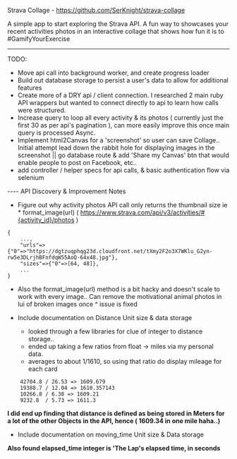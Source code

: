 Strava Collage - https://github.com/SerKnight/strava-collage

A simple app to start exploring the Strava API. A fun way to showcases your recent activities photos in an interactive collage that shows how fun it is to #GamifyYourExercise

--------

TODO:

* Move api call into background worker, and create progress loader
* Build out database storage to persist a user's data to allow for additional features
* Create more of a DRY api / client connection. I researched 2 main ruby API wrappers but wanted to connect directly to api to learn how calls were structured.
* Increase query to loop all every activity & its photos ( currently just the first 30 as per api's pagination ), can more easily improve this once main query is processed Async.
* Implement html2Canvas for a 'screenshot' so user can save Collage.. Initial attempt lead down the rabbit hole for displaying images in the screenshot || go database route & add 'Share my Canvas' btn that would enable people to post on Facebook, etc.. 
* add controller / helper specs for api calls, & basic authentication flow via selenium


---- API Discovery & Improvement Notes

* Figure out why activity photos API call only returns the thumbnail size ie * format_image(url) ( https://www.strava.com/api/v3/activities/#{activity_id}/photos )
```
{
	...,
	"urls"=>{"0"=>"https://dgtzuqphqg23d.cloudfront.net/tXmy2F2o3X7WKlu_G2yn-rw5e3DLrjhBFnfdqW55AoQ-64x48.jpg"},
	"sizes"=>{"0"=>[64, 48]},
	...
}
```
* Also the format_image(url) method is a bit hacky and doesn't scale to work with every image.. Can remove the motivational animal photos in lui of broken images once ^ issue is fixed

* Include documentation on Distance Unit size & data storage
	- looked through a few libraries for clue of integer to distance storage..
	- ended up taking a few ratios from float -> miles via my personal data.
	- averages to about 1/1610, so using that ratio do display mileage for each card
```
	42704.8	/ 26.53	=> 1609.679
	19388.7	/ 12.04 => 1610.357143
	10266.8	/ 6.38 => 1609.21
	9232.8	/ 5.73 => 1611.3
```

**I did end up finding that distance is defined as being stored in Meters for a lot of the other Objects in the API, hence ( 1609.34 in one mile haha..)**

* Include documentation on moving_time Unit size & Data storage

**Also found elapsed_time integer	is 'The <object> Lap's elapsed time, in seconds**
